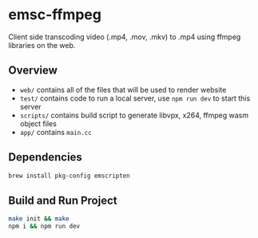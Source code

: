 # emsc-ffmpeg
Client side transcoding video (.mp4, .mov, .mkv) to .mp4 using ffmpeg libraries on the web.

## Overview
- `web/` contains all of the files that will be used to render website
- `test/` contains code to run a local server, use `npm run dev` to start this server
- `scripts/` contains build script to generate libvpx, x264, ffmpeg wasm object files
- `app/` contains `main.cc`

## Dependencies
```sh
brew install pkg-config emscripten
```

## Build and Run Project
```sh
make init && make
npm i && npm run dev
```